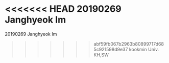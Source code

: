 <<<<<<< HEAD
20190269 Janghyeok Im
=======
20190269     Janghyeok Im
>>>>>>> abf59fb067b2963b80899717d685c921598d9e37
kookmin Univ. KH,SW
